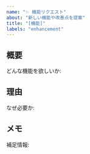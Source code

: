 ```yaml
---
name: "✨ 機能リクエスト"
about: "新しい機能や改善点を提案"
title: "[機能]"
labels: "enhancement"
---
```


## 概要
どんな機能を欲しいか:

## 理由
なぜ必要か:

## メモ
補足情報:
